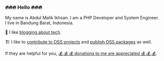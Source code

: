 ### :fire::fire::fire: Hello :fire::fire::fire:

My name is Abdul Malik Ikhsan. I am a PHP Developer and System Engineer. I live in Bandung Barat, Indonesia.

:pencil: I like [blogging about tech](https://samsonasik.wordpress.com/).

:building_construction: I like to [contribute to OSS projects](https://github.com/samsonasik?tab=repositories) and [publish OSS packages](https://packagist.org/users/samsonasik/packages/) as well.

If they are helpful for you, [💰 💰 💰 donations to me are appreciated 💰 💰 💰](https://samsonasik.wordpress.com/donate/).
